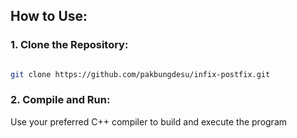 
<h2>How to Use:</h2>

<h3>1. Clone the Repository:</h3>

```Bash

git clone https://github.com/pakbungdesu/infix-postfix.git

```

<h3>2. Compile and Run:</h3>
Use your preferred C++ compiler to build and execute the program
